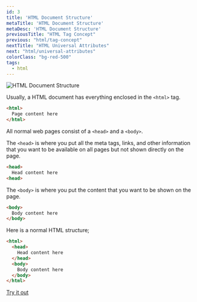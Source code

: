 ```yaml
---
id: 3
title: 'HTML Document Structure'
metaTitle: 'HTML Document Structure'
metaDesc: 'HTML Document Structure'
previousTitle: "HTML Tag Concept"
previous: "html/tag-concept"
nextTitle: "HTML Universal Attributes"
next: "html/universal-attributes"
colorClass: "bg-red-500"
tags:
  - html
---
```

![HTML Document Structure](https://i.postimg.cc/3r9bfG9D/html-document-structure.png#center)

Usually, a HTML document has everything enclosed in the `<html>` tag.

```html
<html>
  Page content here
</html>
```


All normal web pages consist of a `<head>` and a `<body>`.

The `<head>` is where you put all the meta tags, links, and other information that you want to be available on all pages but not shown directly on the page.

```html
<head>
  Head content here  
<head>
```


The `<body>` is where you put the content that you want to be shown on the page.

```html
<body>
  Body content here
</body>
```


Here is a normal HTML structure;
```html
<html>
  <head>
    Head content here
  </head>
  <body>
    Body content here
  </body>
</html>
```
[Try it out](/editors/html_editor?code=<html>,++<head>,++++Head+content+here,++</head>,++<body>,++++Body+content+here,++</body>,</html>#special)
